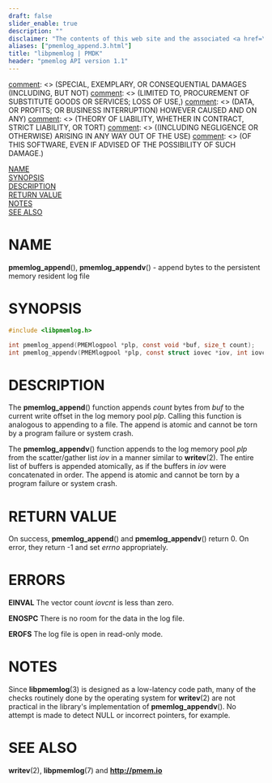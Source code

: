 ```yaml
---
draft: false
slider_enable: true
description: ""
disclaimer: "The contents of this web site and the associated <a href=\"https://github.com/pmem\">GitHub repositories</a> are BSD-licensed open source."
aliases: ["pmemlog_append.3.html"]
title: "libpmemlog | PMDK"
header: "pmemlog API version 1.1"
---
```


[comment]: <> (Copyright 2017, Intel Corporation)

[comment]: <> (Redistribution and use in source and binary forms, with or without)
[comment]: <> (modification, are permitted provided that the following conditions)
[comment]: <> (are met:)
[comment]: <> (    * Redistributions of source code must retain the above copyright)
[comment]: <> (      notice, this list of conditions and the following disclaimer.)
[comment]: <> (    * Redistributions in binary form must reproduce the above copyright)
[comment]: <> (      notice, this list of conditions and the following disclaimer in)
[comment]: <> (      the documentation and/or other materials provided with the)
[comment]: <> (      distribution.)
[comment]: <> (    * Neither the name of the copyright holder nor the names of its)
[comment]: <> (      contributors may be used to endorse or promote products derived)
[comment]: <> (      from this software without specific prior written permission.)

[comment]: <> (THIS SOFTWARE IS PROVIDED BY THE COPYRIGHT HOLDERS AND CONTRIBUTORS)
[comment]: <> ("AS IS" AND ANY EXPRESS OR IMPLIED WARRANTIES, INCLUDING, BUT NOT)
[comment]: <> (LIMITED TO, THE IMPLIED WARRANTIES OF MERCHANTABILITY AND FITNESS FOR)
[comment]: <> (A PARTICULAR PURPOSE ARE DISCLAIMED. IN NO EVENT SHALL THE COPYRIGHT)
[comment]: <> (OWNER OR CONTRIBUTORS BE LIABLE FOR ANY DIRECT, INDIRECT, INCIDENTAL,)
[comment]: <> (SPECIAL, EXEMPLARY, OR CONSEQUENTIAL DAMAGES (INCLUDING, BUT NOT)
[comment]: <> (LIMITED TO, PROCUREMENT OF SUBSTITUTE GOODS OR SERVICES; LOSS OF USE,)
[comment]: <> (DATA, OR PROFITS; OR BUSINESS INTERRUPTION) HOWEVER CAUSED AND ON ANY)
[comment]: <> (THEORY OF LIABILITY, WHETHER IN CONTRACT, STRICT LIABILITY, OR TORT)
[comment]: <> ((INCLUDING NEGLIGENCE OR OTHERWISE) ARISING IN ANY WAY OUT OF THE USE)
[comment]: <> (OF THIS SOFTWARE, EVEN IF ADVISED OF THE POSSIBILITY OF SUCH DAMAGE.)

[comment]: <> (pmemlog_append.3 -- man page for pmemlog_append and pmemlog_appendv functions)

[NAME](#name)<br />
[SYNOPSIS](#synopsis)<br />
[DESCRIPTION](#description)<br />
[RETURN VALUE](#return-value)<br />
[NOTES](#notes)<br />
[SEE ALSO](#see-also)<br />


# NAME #

**pmemlog_append**(), **pmemlog_appendv**() - append bytes to the persistent
memory resident log file


# SYNOPSIS #

```c
#include <libpmemlog.h>

int pmemlog_append(PMEMlogpool *plp, const void *buf, size_t count);
int pmemlog_appendv(PMEMlogpool *plp, const struct iovec *iov, int iovcnt);
```

# DESCRIPTION #

The **pmemlog_append**() function appends *count* bytes from *buf*
to the current write offset in the log memory pool *plp*.
Calling this function is analogous to appending to a file.
The append is atomic and cannot be torn by a program failure or system crash.

The **pmemlog_appendv**() function appends to the log memory pool *plp* from
the scatter/gather list *iov* in a manner
similar to **writev**(2). The entire list of buffers is appended atomically,
as if the buffers in *iov* were concatenated in order.
The append is atomic and cannot be torn by a program failure or system crash.


# RETURN VALUE #

On success, **pmemlog_append**() and **pmemlog_appendv**() return 0.
On error, they return -1 and set *errno* appropriately.


# ERRORS #

**EINVAL** The vector count *iovcnt* is less than zero.

**ENOSPC** There is no room for the data in the log file.

**EROFS** The log file is open in read-only mode.


# NOTES #

Since **libpmemlog**(3) is designed as a low-latency code path,
many of the checks routinely done by the operating system for **writev**(2)
are not practical in the library's implementation of **pmemlog_appendv**().
No attempt is made to detect NULL or incorrect pointers, for example.


# SEE ALSO #

**writev**(2), **libpmemlog**(7) and **<http://pmem.io>**
